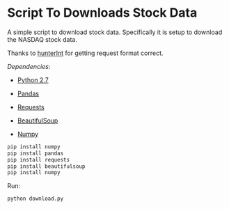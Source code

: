 # Script To Downloads Stock Data

A simple script to download stock data. Specifically it is setup to download the NASDAQ stock data. 

Thanks to [hunterInt](https://github.com/hunterInt) for getting request format correct. 

*Dependencies*:

  * [Python 2.7](https://www.python.org/download/releases/2.7/)

  * [Pandas](https://pandas.pydata.org/)
  
  * [Requests](http://docs.python-requests.org/en/master/)
  
  * [BeautifulSoup](https://www.crummy.com/software/BeautifulSoup/)
  
  * [Numpy](http://www.numpy.org/)


```bash
pip install numpy
pip install pandas
pip install requests
pip install beautifulsoup
pip install numpy
```
  

Run:
```bash
python download.py
```

